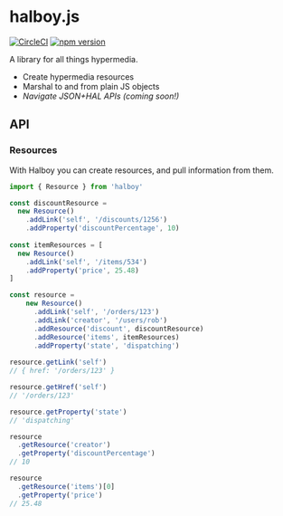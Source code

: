 # halboy.js

[![CircleCI](https://circleci.com/gh/jimmythompson/halboy.js/tree/master.svg?style=shield)](https://circleci.com/gh/jimmythompson/halboy.js/tree/master) [![npm version](https://badge.fury.io/js/halboy.svg)](https://badge.fury.io/js/halboy)

A library for all things hypermedia.

* Create hypermedia resources
* Marshal to and from plain JS objects
* _Navigate JSON+HAL APIs (coming soon!)_

## API

### Resources

With Halboy you can create resources, and pull information from them.

```js
import { Resource } from 'halboy'

const discountResource =
  new Resource()
    .addLink('self', '/discounts/1256')
    .addProperty('discountPercentage', 10)
    
const itemResources = [
  new Resource()
    .addLink('self', '/items/534')
    .addProperty('price', 25.48)
]

const resource =
    new Resource()
      .addLink('self', '/orders/123')
      .addLink('creator', '/users/rob')
      .addResource('discount', discountResource)
      .addResource('items', itemResources)
      .addProperty('state', 'dispatching')
      
resource.getLink('self')
// { href: '/orders/123' }

resource.getHref('self')
// '/orders/123'

resource.getProperty('state')
// 'dispatching'

resource
  .getResource('creator')
  .getProperty('discountPercentage')
// 10

resource
  .getResource('items')[0]
  .getProperty('price')
// 25.48
```